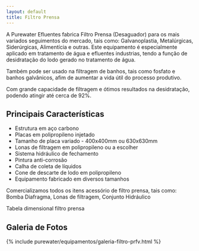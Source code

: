 ```yaml
---
layout: default
title: Filtro Prensa
---
```


A Purewater Efluentes fabrica Filtro Prensa (Desaguador) para os mais variados seguimentos do mercado, tais como: Galvanoplastia, Metalúrgicas, Siderúrgicas, Alimentícia e outras.
Este equipamento é especialmente aplicado em tratamento de água e efluentes industrias, tendo a função de desidratação do lodo gerado no tratamento de água.

Também pode ser usado na filtragem de banhos, tais como fosfato e banhos galvânicos, afim de aumentar a vida útil do processo produtivo.

Com grande capacidade de filtragem e ótimos resultados na desidratação, podendo atingir até cerca de 92%.

## Principais Características

- Estrutura em aço carbono
- Placas em polipropileno injetado
- Tamanho de placa variado - 400x400mm ou 630x630mm
- Lonas de filtragem em polipropileno ou a escolher
- Sistema hidráulico de fechamento
- Pintura anti-corrosão
- Calha de coleta de líquidos
- Cone de descarte de lodo em polipropileno
- Equipamento fabricado em diversos tamanhos

Comercializamos todos os itens acessório de filtro prensa, tais como: Bomba Diafragma, Lonas de filtragem, Conjunto Hidráulico

Tabela dimensional filtro prensa

## Galeria de Fotos

{% include purewater/equipamentos/galeria-filtro-prfv.html %}
